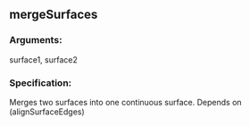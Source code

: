 ## mergeSurfaces
### Arguments: 
surface1, surface2
### Specification: 
Merges two surfaces into one continuous surface. Depends on (alignSurfaceEdges)
